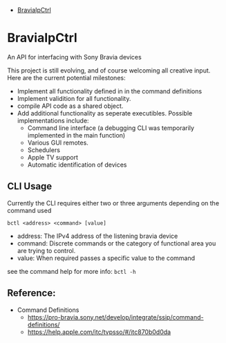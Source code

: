 - [BraviaIpCtrl](#braviaipctrl)
# BraviaIpCtrl
An API for interfacing with Sony Bravia devices

This project is still evolving, and of course welcoming all creative input.  Here are the current potential milestones:

- Implement all functionality defined in in the command definitions
- Implement validition for all functionality.
- compile API code as a shared object.
- Add additional functionality as seperate executibles.  Possible implementations include:
  * Command line interface (a debugging CLI was temporarily implemented in the main function)
  * Various GUI remotes.
  * Schedulers
  * Apple TV support
  * Automatic identification of devices

## CLI Usage

Currently the CLI requires either two or three arguments depending on the command used

`bctl <address> <command> [value]`

- address:  The IPv4 address of the listening bravia device
- command: Discrete commands or the category of functional area you are trying to control.
- value: When required passes a specific value to the command

see the command help for more info: `bctl -h`  

## Reference:

- Command Definitions
  * https://pro-bravia.sony.net/develop/integrate/ssip/command-definitions/
  * https://help.apple.com/itc/tvpsso/#/itc870b0d0da

